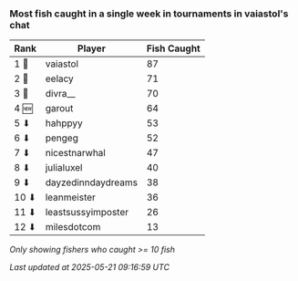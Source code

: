 ### Most fish caught in a single week in tournaments in vaiastol's chat
| Rank | Player | Fish Caught |
|------|--------|-----------|
| 1 🥇  | vaiastol  | 87 |
| 2 🥈  | eelacy  | 71 |
| 3 🥉  | divra__  | 70 |
| 4 🆕 | garout  | 64 |
| 5 ⬇ | hahppyy  | 53 |
| 6 ⬇ | pengeg  | 52 |
| 7 ⬇ | nicestnarwhal  | 47 |
| 8 ⬇ | julialuxel  | 40 |
| 9 ⬇ | dayzedinndaydreams  | 38 |
| 10 ⬇ | leanmeister  | 36 |
| 11 ⬇ | leastsussyimposter  | 26 |
| 12 ⬇ | milesdotcom  | 13 |

_Only showing fishers who caught >= 10 fish_

_Last updated at 2025-05-21 09:16:59 UTC_